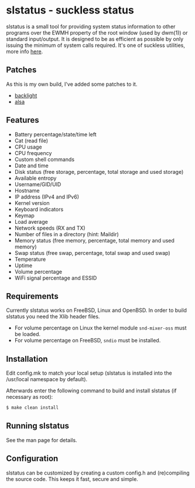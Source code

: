 # slstatus - suckless status

slstatus is a small tool for providing system status information to other
programs over the EWMH property of the root window (used by dwm(1)) or
standard input/output. It is designed to be as efficient as possible by
only issuing the minimum of system calls required. It's one of suckless utilities, more info [here](http://tools.suckless.org/slstatus/).

## Patches

As this is my own build, I've added some patches to it.

- [backlight](http://tools.suckless.org/slstatus/patches/backlight/)
- [alsa](http://tools.suckless.org/slstatus/patches/alsa/)

## Features

- Battery percentage/state/time left
- Cat (read file)
- CPU usage
- CPU frequency
- Custom shell commands
- Date and time
- Disk status (free storage, percentage, total storage and used storage)
- Available entropy
- Username/GID/UID
- Hostname
- IP address (IPv4 and IPv6)
- Kernel version
- Keyboard indicators
- Keymap
- Load average
- Network speeds (RX and TX)
- Number of files in a directory (hint: Maildir)
- Memory status (free memory, percentage, total memory and used memory)
- Swap status (free swap, percentage, total swap and used swap)
- Temperature
- Uptime
- Volume percentage
- WiFi signal percentage and ESSID

## Requirements

Currently slstatus works on FreeBSD, Linux and OpenBSD.
In order to build slstatus you need the Xlib header files.

- For volume percentage on Linux the kernel module `snd-mixer-oss` must be
  loaded.
- For volume percentage on FreeBSD, `sndio` must be installed.

## Installation

Edit config.mk to match your local setup (slstatus is installed into the
/usr/local namespace by default).

Afterwards enter the following command to build and install slstatus (if
necessary as root):

```bash
$ make clean install
```

## Running slstatus

See the man page for details.

## Configuration

slstatus can be customized by creating a custom config.h and (re)compiling the
source code. This keeps it fast, secure and simple.

